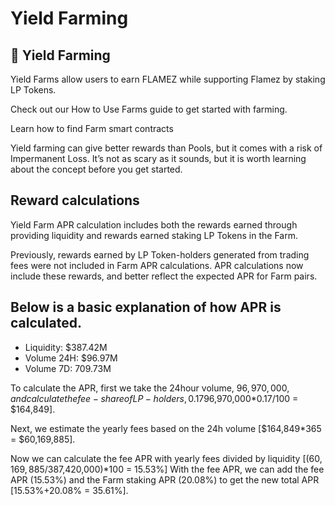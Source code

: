 # Yield Farming 

## 🚜 Yield Farming

Yield Farms allow users to earn FLAMEZ while supporting Flamez by staking LP Tokens.

Check out our How to Use Farms guide to get started with farming.

Learn how to find Farm smart contracts

Yield farming can give better rewards than Pools, but it comes with a risk of Impermanent Loss. It’s not as scary as it sounds, but it is worth learning about the concept before you get started.


## Reward calculations

Yield Farm APR calculation includes both the rewards earned through providing liquidity and rewards earned staking LP Tokens in the Farm.

Previously, rewards earned by LP Token-holders generated from trading fees were not included in Farm APR calculations. APR calculations now include these rewards, and better reflect the expected APR for Farm pairs.

## Below is a basic explanation of how APR is calculated.


- Liquidity: $387.42M
- Volume 24H: $96.97M
- Volume 7D: 709.73M

To calculate the APR, first we take the 24hour volume, $96,970,000, and calculate the fee-share of LP-holders, 0.17% [$96,970,000*0.17/100 = $164,849].

Next, we estimate the yearly fees based on the 24h volume [$164,849*365 = $60,169,885].

Now we can calculate the fee APR with yearly fees divided by liquidity [($60,169,885/$387,420,000)*100 = 15.53%] With the fee APR, we can add the fee APR (15.53%) and the Farm staking APR (20.08%) to get the new total APR [15.53%+20.08% = 35.61%].
